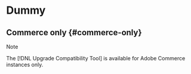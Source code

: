# Dummy
## Commerce only {#commerce-only}

>[!NOTE]
>
>The [!DNL Upgrade Compatibility Tool] is available for Adobe Commerce instances only.
